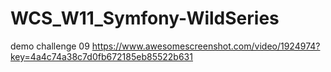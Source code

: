 # WCS_W11_Symfony-WildSeries

demo challenge 09
https://www.awesomescreenshot.com/video/1924974?key=4a4c74a38c7d0fb672185eb85522b631
